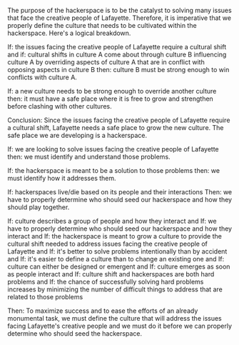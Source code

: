 The purpose of the hackerspace is to be the catalyst to solving many issues that face the creative people of Lafayette.  Therefore, it is imperative that we properly define the culture that needs to be cultivated within the hackerspace. Here's a logical breakdown.

If: the issues facing the creative people of Lafayette require a cultural shift 
                    and 
if: cultural shifts in culture A come about through culture B influencing culture A by overriding aspects of culture A that are in conflict with opposing aspects in culture B
then: culture B must be strong enough to win conflicts with culture A.

If: a new culture needs to be strong enough to override another culture
then: it must have a safe place where it is free to grow and strengthen before clashing with other cultures.

Conclusion: Since the issues facing the creative people of Lafayette require a cultural shift, Lafayette needs a safe place to grow the new culture. The safe place we are developing is a hackerspace.

If: we are looking to solve issues facing the creative people of Lafayette 
then: we must identify and understand those problems.

If: the hackerspace is meant to be a solution to those problems
then: we must identify how it addresses them.

If: hackerspaces live/die based on its people and their interactions
Then: we have to properly determine who should seed our hackerspace and how they should play together.

If: culture describes a group of people and how they interact
             and
If: we have to properly determine who should seed our hackerspace and how they interact
             and
If: the hackerspace is meant to grow a culture to provide the cultural shift needed to address issues facing the creative people of Lafayette
             and
If: it's better to solve problems intentionally than by accident
             and
If: it's easier to define a culture than to change an existing one
             and
If: culture can either be designed or emergent
             and
If: culture emerges as soon as people interact
             and
If: culture shift and hackerspaces are both hard problems
             and
If: the chance of successfully solving hard problems increases by minimizing the number of difficult things to address that are related to those problems

Then: To maximize success and to ease the efforts of an already monumental task, we must define the culture that will address the issues facing Lafayette's creative people and we must do it before we can properly determine who should seed the hackerspace.

